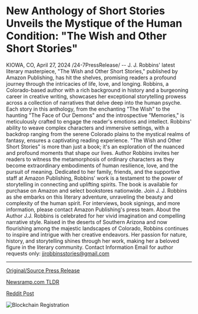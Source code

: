 # New Anthology of Short Stories Unveils the Mystique of the Human Condition: "The Wish and Other Short Stories"

KIOWA, CO, April 27, 2024 /24-7PressRelease/ -- J. J. Robbins' latest literary masterpiece, "The Wish and Other Short Stories," published by Amazon Publishing, has hit the shelves, promising readers a profound journey through the intricacies of life, love, and longing. Robbins, a Colorado-based author with a rich background in history and a burgeoning career in creative writing, showcases her exceptional storytelling prowess across a collection of narratives that delve deep into the human psyche.  Each story in this anthology, from the enchanting "The Wish" to the haunting "The Face of Our Demons" and the introspective "Memories," is meticulously crafted to engage the reader's emotions and intellect. Robbins' ability to weave complex characters and immersive settings, with a backdrop ranging from the serene Colorado plains to the mystical realms of fantasy, ensures a captivating reading experience.  "The Wish and Other Short Stories" is more than just a book; it's an exploration of the nuanced and profound moments that shape our lives. Author Robbins invites her readers to witness the metamorphosis of ordinary characters as they become extraordinary embodiments of human resilience, love, and the pursuit of meaning.  Dedicated to her family, friends, and the supportive staff at Amazon Publishing, Robbins' work is a testament to the power of storytelling in connecting and uplifting spirits. The book is available for purchase on Amazon and select bookstores nationwide.  Join J. J. Robbins as she embarks on this literary adventure, unraveling the beauty and complexity of the human spirit. For interviews, book signings, and more information, please contact Amazon Publishing's press team.  About the Author J.J. Robbins is celebrated for her vivid imagination and compelling narrative style. Raised in the deserts of Southern Arizona and now flourishing among the majestic landscapes of Colorado, Robbins continues to inspire and intrigue with her creative endeavors. Her passion for nature, history, and storytelling shines through her work, making her a beloved figure in the literary community.  Contact Information Email for author requests only: jjrobbinsstories@gmail.com 

---

[Original/Source Press Release](https://www.24-7pressrelease.com/press-release/510446/new-anthology-of-short-stories-unveils-the-mystique-of-the-human-condition-the-wish-and-other-short-stories)
                    

[Newsramp.com TLDR](https://newsramp.com/curated-news/j-j-robbins-releases-the-wish-and-other-short-stories-with-amazon-publishing/0de771056d381d1d7d1491ffd86fb0c3) 

 



[Reddit Post](https://www.reddit.com/r/BookNews/comments/1ce8d1j/j_j_robbins_releases_the_wish_and_other_short/) 



![Blockchain Registration](https://cdn.newsramp.app/24-7PressRelease/qrcode/244/27/fileDPu2.webp)